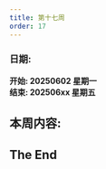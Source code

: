 ```yaml
---
title: 第十七周
order: 17
---
```


### 日期:  
**开始: 20250602 星期一**  
**结束: 202506xx 星期五**  

## 本周内容:  


## The End